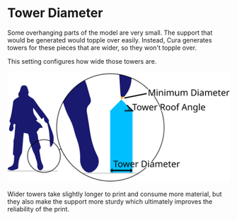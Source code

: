 Tower Diameter
====
Some overhanging parts of the model are very small. The support that would be generated would topple over easily. Instead, Cura generates towers for these pieces that are wider, so they won't topple over.

This setting configures how wide those towers are.

![The width of the support tower](images/support_use_towers.svg)

Wider towers take slightly longer to print and consume more material, but they also make the support more sturdy which ultimately improves the reliability of the print.